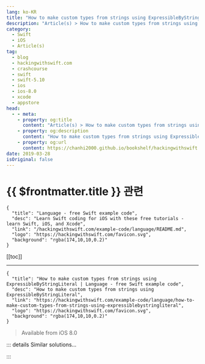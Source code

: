```yaml
---
lang: ko-KR
title: "How to make custom types from strings using ExpressibleByStringLiteral"
description: "Article(s) > How to make custom types from strings using ExpressibleByStringLiteral"
category:
  - Swift
  - iOS
  - Article(s)
tag: 
  - blog
  - hackingwithswift.com
  - crashcourse
  - swift
  - swift-5.10
  - ios
  - ios-8.0
  - xcode
  - appstore
head:
  - - meta:
    - property: og:title
      content: "Article(s) > How to make custom types from strings using ExpressibleByStringLiteral"
    - property: og:description
      content: "How to make custom types from strings using ExpressibleByStringLiteral"
    - property: og:url
      content: https://chanhi2000.github.io/bookshelf/hackingwithswift.com/example-code/language/how-to-make-custom-types-from-strings-using-expressiblebystringliteral.html
date: 2019-03-28
isOriginal: false
---
```


# {{ $frontmatter.title }} 관련

```component VPCard
{
  "title": "Language - free Swift example code",
  "desc": "Learn Swift coding for iOS with these free tutorials - learn Swift, iOS, and Xcode",
  "link": "/hackingwithswift.com/example-code/language/README.md",
  "logo": "https://hackingwithswift.com/favicon.svg",
  "background": "rgba(174,10,10,0.2)"
}
```

[[toc]]

---

```component VPCard
{
  "title": "How to make custom types from strings using ExpressibleByStringLiteral | Language - free Swift example code",
  "desc": "How to make custom types from strings using ExpressibleByStringLiteral",
  "link": "https://hackingwithswift.com/example-code/language/how-to-make-custom-types-from-strings-using-expressiblebystringliteral",
  "logo": "https://hackingwithswift.com/favicon.svg",
  "background": "rgba(174,10,10,0.2)"
}
```

> Available from iOS 8.0

<!-- TODO: 작성 -->

<!-- 
Swift’s `ExpressibleByStringLiteral` protocol lets us create any type directly from a string - as long as Swift understands what type you mean, you can create whatever you want.

For example, if you regularly hard-code URLs and are tired of force unwrapping them when you know they are definitely correct, you can make `URL` conform to `ExpressibleByStringLiteral` so that URLs can be created directly from strings:

```swift
extension URL: ExpressibleByStringLiteral {
    public init(stringLiteral value: String) {
        self = URL(string: value)!
    }
}
```

With that extension in place you can now write code like this:

```swift
let url: URL = "https://www.hackingwithswift.com"
print(url.absoluteString)
```

Notice that I’ve clearly marked `url` as being of type `URL` so that Swift doesn’t think it’s a regular string.

-->

::: details Similar solutions…

<!--
/example-code/language/how-to-safely-use-reference-types-inside-value-types-with-isknownuniquelyreferenced">How to safely use reference types inside value types with isKnownUniquelyReferenced() 
/quick-start/swiftui/swiftui-tips-and-tricks">SwiftUI tips and tricks 
/example-code/strings/how-to-concatenate-strings-to-make-one-joined-string">How to concatenate strings to make one joined string 
/quick-start/concurrency/how-to-handle-different-result-types-in-a-task-group">How to handle different result types in a task group 
/quick-start/swiftui/how-to-create-multi-column-lists-using-table">How to create multi-column lists using Table</a>
-->

:::

